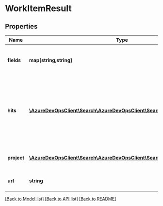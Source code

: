 # WorkItemResult

## Properties
Name | Type | Description | Notes
------------ | ------------- | ------------- | -------------
**fields** | **map[string,string]** | A standard set of work item fields and their values. | [optional] 
**hits** | [**\AzureDevOpsClient\Search\AzureDevOpsClient\Search\Model\WorkItemHit[]**](WorkItemHit.md) | Highlighted snippets of fields that match the search request. The list is sorted by relevance of the snippets. | [optional] 
**project** | [**\AzureDevOpsClient\Search\AzureDevOpsClient\Search\Model\Project**](Project.md) | Project details of the work item. | [optional] 
**url** | **string** | Reference to the work item. | [optional] 

[[Back to Model list]](../README.md#documentation-for-models) [[Back to API list]](../README.md#documentation-for-api-endpoints) [[Back to README]](../README.md)


